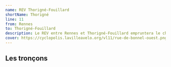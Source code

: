 ```yaml
---
name: REV Thorigné-Fouillard
shortName: Thorigné
line: 11
from: Rennes
to: Thorigné-Fouillard
description: Le REV entre Rennes et Thorigné-Fouillard empruntera le chemin agricole de La Baillée puis une voie verte au niveau de La Gravelle, une passerelle au dessus de la rocade avant d'atteindre Thorigné-Fouillard.
cover: https://cyclopolis.lavilleavelo.org/vl11/rue-de-bonnel-ouest.png
---
```


## Les tronçons

